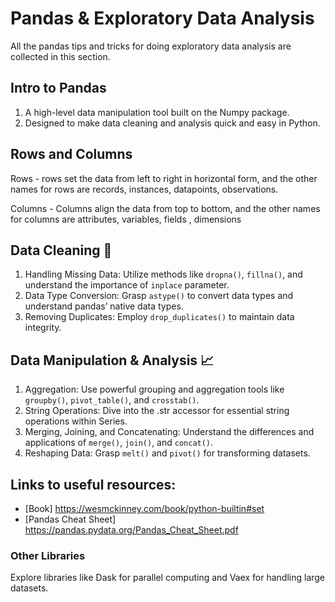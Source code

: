 # Pandas & Exploratory Data Analysis

All the pandas tips and tricks for doing exploratory data analysis are collected in this section. 

## Intro to Pandas
1. A high-level data manipulation tool built on the Numpy package.
2. Designed to make data cleaning and analysis quick and easy in Python.

## Rows and Columns
Rows - rows set the data from left to right in horizontal form, and the other names for rows are records, instances, datapoints, observations.

Columns - Columns align the data from top to bottom, and the other names for columns are attributes, variables, fields , dimensions

## Data Cleaning 🧹
1. Handling Missing Data: Utilize methods like `dropna()`, `fillna()`, and understand the importance of `inplace` parameter.
2. Data Type Conversion: Grasp `astype()` to convert data types and understand pandas’ native data types.
3. Removing Duplicates: Employ `drop_duplicates()` to maintain data integrity.

## Data Manipulation & Analysis 📈
1. Aggregation: Use powerful grouping and aggregation tools like `groupby()`, `pivot_table()`, and `crosstab()`.
2. String Operations: Dive into the .str accessor for essential string operations within Series.
3. Merging, Joining, and Concatenating: Understand the differences and applications of `merge()`, `join()`, and `concat()`.
4. Reshaping Data: Grasp `melt()` and `pivot()` for transforming datasets.


## Links to useful resources: 
- [Book] https://wesmckinney.com/book/python-builtin#set
- [Pandas Cheat Sheet] https://pandas.pydata.org/Pandas_Cheat_Sheet.pdf 


### Other Libraries 
Explore libraries like Dask for parallel computing and Vaex for handling large datasets.